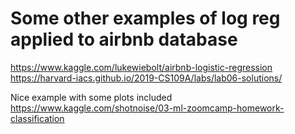 # Some other examples of log reg applied to airbnb database

https://www.kaggle.com/lukewiebolt/airbnb-logistic-regression
https://harvard-iacs.github.io/2019-CS109A/labs/lab06-solutions/

Nice example with some plots included
https://www.kaggle.com/shotnoise/03-ml-zoomcamp-homework-classification
